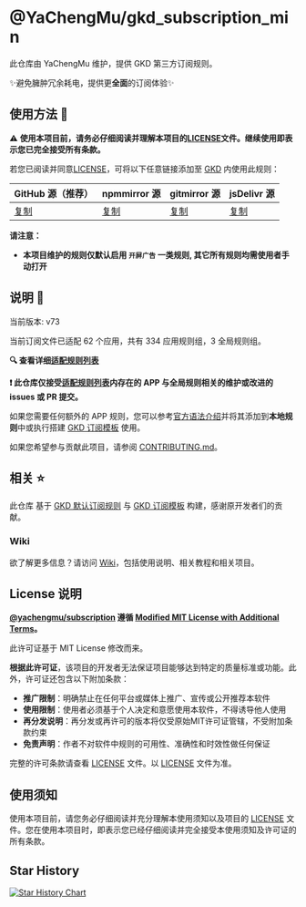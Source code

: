 # @YaChengMu/gkd_subscription_min

此仓库由 YaChengMu 维护，提供 GKD 第三方订阅规则。

✨避免臃肿冗余耗电，提供更**全面**的订阅体验✨

## 使用方法 🚀

⚠️ **使用本项目前，请务必仔细阅读并理解本项目的[LICENSE](./LICENSE)文件。继续使用即表示您已完全接受所有条款。**

若您已阅读并同意[LICENSE](./LICENSE)，可将以下任意链接添加至 [GKD](https://github.com/gkd-kit/gkd) 内使用此规则：

| GitHub 源（推荐）                                                                          | npmmirror 源                                                                                   | gitmirror 源                                                                       | jsDelivr 源                                                                          |
| ------------------------------------------------------------------------------------------ | ---------------------------------------------------------------------------------------------- | ---------------------------------------------------------------------------------- | ------------------------------------------------------------------------------------ |
| [复制](https://raw.githubusercontent.com/YaChengMu/gkd_subscription_min/main/dist/gkd.json5) | [复制]() | [复制]() | [复制]() |

**请注意：**

- **本项目维护的规则仅默认启用 `开屏广告` 一类规则, 其它所有规则均需使用者手动打开**

## 说明 📝

当前版本: v73

当前订阅文件已适配 62 个应用，共有 334 应用规则组，3 全局规则组。

**🔍 查看详细[适配规则列表](./dist/README.md)**

**❗️ 此仓库仅接受[适配规则列表](./dist/README.md)内存在的 APP 与全局规则相关的维护或改进的 issues 或 PR 提交。**

如果您需要任何额外的 APP 规则，您可以参考[官方语法介绍](https://gkd.li/guide/selector)并将其添加到**本地规则**中或执行搭建 [GKD 订阅模板](https://github.com/gkd-kit/subscription-template) 使用。

如果您希望参与贡献此项目，请参阅 [CONTRIBUTING.md](./CONTRIBUTING.md)。

## 相关 ⭐️

此仓库 基于 [GKD 默认订阅规则](https://github.com/gkd-kit/subscription) 与 [GKD 订阅模板](https://github.com/gkd-kit/subscription-template) 构建，感谢原开发者们的贡献。

### Wiki

欲了解更多信息？请访问 [Wiki](https://github.com/YaChengMu/gkd_subscription_min/wiki)，包括使用说明、相关教程和相关项目。

## License 说明

**[@yachengmu/subscription](https://github.com/YaChengMu/gkd_subscription_min) 遵循 [Modified MIT License with Additional Terms](./LICENSE)。**

此许可证基于 MIT License 修改而来。

**根据此许可证**，该项目的开发者无法保证项目能够达到特定的质量标准或功能。此外，许可证还包含以下附加条款：

- **推广限制**：明确禁止在任何平台或媒体上推广、宣传或公开推荐本软件
- **使用限制**：使用者必须基于个人决定和意愿使用本软件，不得诱导他人使用
- **再分发说明**：再分发或再许可的版本将仅受原始MIT许可证管辖，不受附加条款约束
- **免责声明**：作者不对软件中规则的可用性、准确性和时效性做任何保证

完整的许可条款请查看 [LICENSE](./LICENSE) 文件。以 [LICENSE](./LICENSE) 文件为准。

## 使用须知

使用本项目前，请您务必仔细阅读并充分理解本使用须知以及项目的 [LICENSE](./LICENSE) 文件。您在使用本项目时，即表示您已经仔细阅读并完全接受本使用须知及许可证的所有条款。

## Star History

<a href="https://star-history.com/#yachengmu/gkd_subscription_min&Timeline">
  <picture>
    <source media="(prefers-color-scheme: dark)" srcset="https://api.star-history.com/svg?repos=yachengmu/gkd_subscription_min&type=Timeline&theme=dark" />
    <source media="(prefers-color-scheme: light)" srcset="https://api.star-history.com/svg?repos=yachengmu/gkd_subscription_min&type=Timeline" />
    <img alt="Star History Chart" src="https://api.star-history.com/svg?repos=yachengmu/gkd_subscription_min&type=Timeline" />
  </picture>
</a>
